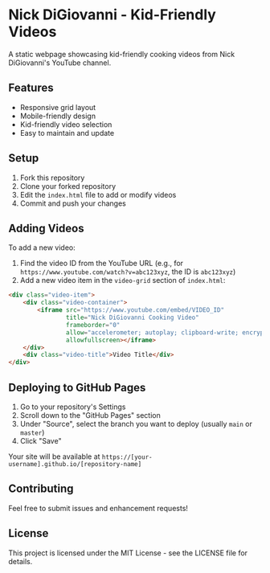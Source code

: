 # Nick DiGiovanni - Kid-Friendly Videos

A static webpage showcasing kid-friendly cooking videos from Nick DiGiovanni's YouTube channel.

## Features

- Responsive grid layout
- Mobile-friendly design
- Kid-friendly video selection
- Easy to maintain and update

## Setup

1. Fork this repository
2. Clone your forked repository
3. Edit the `index.html` file to add or modify videos
4. Commit and push your changes

## Adding Videos

To add a new video:

1. Find the video ID from the YouTube URL (e.g., for `https://www.youtube.com/watch?v=abc123xyz`, the ID is `abc123xyz`)
2. Add a new video item in the `video-grid` section of `index.html`:

```html
<div class="video-item">
    <div class="video-container">
        <iframe src="https://www.youtube.com/embed/VIDEO_ID" 
                title="Nick DiGiovanni Cooking Video" 
                frameborder="0" 
                allow="accelerometer; autoplay; clipboard-write; encrypted-media; gyroscope; picture-in-picture" 
                allowfullscreen></iframe>
    </div>
    <div class="video-title">Video Title</div>
</div>
```

## Deploying to GitHub Pages

1. Go to your repository's Settings
2. Scroll down to the "GitHub Pages" section
3. Under "Source", select the branch you want to deploy (usually `main` or `master`)
4. Click "Save"

Your site will be available at `https://[your-username].github.io/[repository-name]`

## Contributing

Feel free to submit issues and enhancement requests!

## License

This project is licensed under the MIT License - see the LICENSE file for details. 